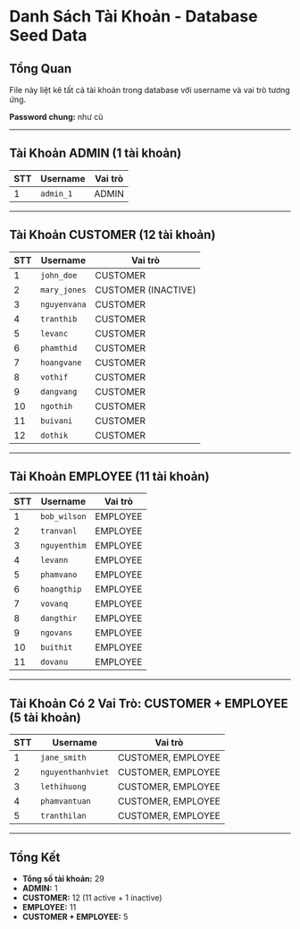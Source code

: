 # Danh Sách Tài Khoản - Database Seed Data

## Tổng Quan
File này liệt kê tất cả tài khoản trong database với username và vai trò tương ứng.

**Password chung:** như cũ

---

## Tài Khoản ADMIN (1 tài khoản)

| STT | Username | Vai trò |
|-----|----------|---------|
| 1 | `admin_1` | ADMIN |

---

## Tài Khoản CUSTOMER (12 tài khoản)

| STT | Username | Vai trò |
|-----|----------|---------|
| 1 | `john_doe` | CUSTOMER |
| 2 | `mary_jones` | CUSTOMER (INACTIVE) |
| 3 | `nguyenvana` | CUSTOMER |
| 4 | `tranthib` | CUSTOMER |
| 5 | `levanc` | CUSTOMER |
| 6 | `phamthid` | CUSTOMER |
| 7 | `hoangvane` | CUSTOMER |
| 8 | `vothif` | CUSTOMER |
| 9 | `dangvang` | CUSTOMER |
| 10 | `ngothih` | CUSTOMER |
| 11 | `buivani` | CUSTOMER |
| 12 | `dothik` | CUSTOMER |

---

## Tài Khoản EMPLOYEE (11 tài khoản)

| STT | Username | Vai trò |
|-----|----------|---------|
| 1 | `bob_wilson` | EMPLOYEE |
| 2 | `tranvanl` | EMPLOYEE |
| 3 | `nguyenthim` | EMPLOYEE |
| 4 | `levann` | EMPLOYEE |
| 5 | `phamvano` | EMPLOYEE |
| 6 | `hoangthip` | EMPLOYEE |
| 7 | `vovanq` | EMPLOYEE |
| 8 | `dangthir` | EMPLOYEE |
| 9 | `ngovans` | EMPLOYEE |
| 10 | `buithit` | EMPLOYEE |
| 11 | `dovanu` | EMPLOYEE |

---

## Tài Khoản Có 2 Vai Trò: CUSTOMER + EMPLOYEE (5 tài khoản)

| STT | Username | Vai trò |
|-----|----------|---------|
| 1 | `jane_smith` | CUSTOMER, EMPLOYEE |
| 2 | `nguyenthanhviet` | CUSTOMER, EMPLOYEE |
| 3 | `lethihuong` | CUSTOMER, EMPLOYEE |
| 4 | `phamvantuan` | CUSTOMER, EMPLOYEE |
| 5 | `tranthilan` | CUSTOMER, EMPLOYEE |

---

## Tổng Kết

- **Tổng số tài khoản:** 29
- **ADMIN:** 1
- **CUSTOMER:** 12 (11 active + 1 inactive)
- **EMPLOYEE:** 11
- **CUSTOMER + EMPLOYEE:** 5

